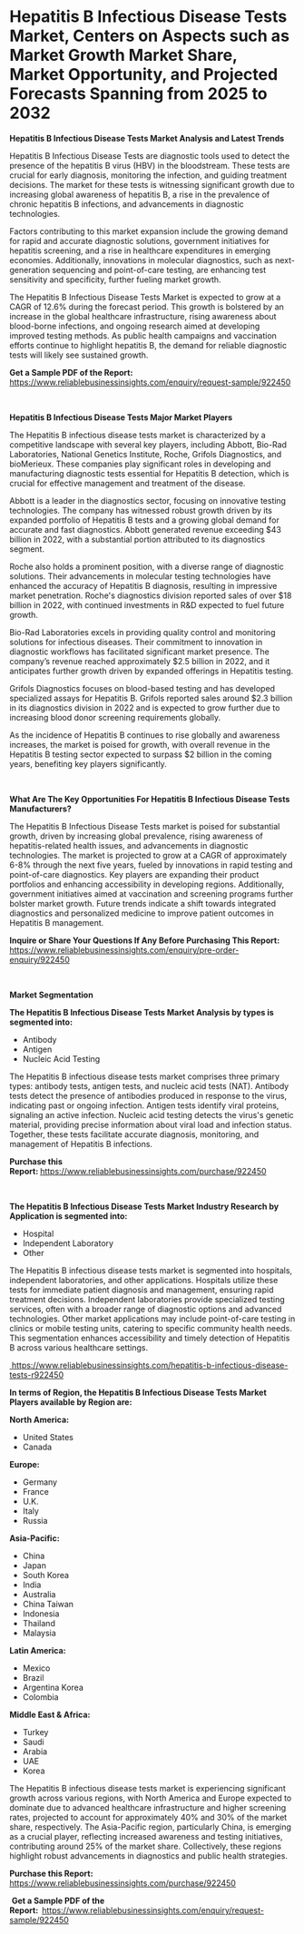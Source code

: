 <p><h1>Hepatitis B Infectious Disease Tests Market, Centers on Aspects such as Market Growth Market Share, Market Opportunity, and Projected Forecasts Spanning from 2025 to 2032</h1></p><p><strong>Hepatitis B Infectious Disease Tests Market Analysis and Latest Trends</strong></p>
<p><p>Hepatitis B Infectious Disease Tests are diagnostic tools used to detect the presence of the hepatitis B virus (HBV) in the bloodstream. These tests are crucial for early diagnosis, monitoring the infection, and guiding treatment decisions. The market for these tests is witnessing significant growth due to increasing global awareness of hepatitis B, a rise in the prevalence of chronic hepatitis B infections, and advancements in diagnostic technologies.</p><p>Factors contributing to this market expansion include the growing demand for rapid and accurate diagnostic solutions, government initiatives for hepatitis screening, and a rise in healthcare expenditures in emerging economies. Additionally, innovations in molecular diagnostics, such as next-generation sequencing and point-of-care testing, are enhancing test sensitivity and specificity, further fueling market growth.</p><p>The Hepatitis B Infectious Disease Tests Market is expected to grow at a CAGR of 12.6% during the forecast period. This growth is bolstered by an increase in the global healthcare infrastructure, rising awareness about blood-borne infections, and ongoing research aimed at developing improved testing methods. As public health campaigns and vaccination efforts continue to highlight hepatitis B, the demand for reliable diagnostic tests will likely see sustained growth.</p></p>
<p><strong>Get a Sample PDF of the Report:&nbsp;</strong> <a href="https://www.reliablebusinessinsights.com/enquiry/request-sample/922450?utm_campaign=2932&utm_medium=2&utm_source=Github&utm_content=ia&utm_term=18042025&utm_id=hepatitis-b-infectious-disease-tests">https://www.reliablebusinessinsights.com/enquiry/request-sample/922450</a></p>
<p>&nbsp;</p>
<p><strong>Hepatitis B Infectious Disease Tests Major Market Players</strong></p>
<p><p>The Hepatitis B infectious disease tests market is characterized by a competitive landscape with several key players, including Abbott, Bio-Rad Laboratories, National Genetics Institute, Roche, Grifols Diagnostics, and bioMerieux. These companies play significant roles in developing and manufacturing diagnostic tests essential for Hepatitis B detection, which is crucial for effective management and treatment of the disease.</p><p>Abbott is a leader in the diagnostics sector, focusing on innovative testing technologies. The company has witnessed robust growth driven by its expanded portfolio of Hepatitis B tests and a growing global demand for accurate and fast diagnostics. Abbott generated revenue exceeding $43 billion in 2022, with a substantial portion attributed to its diagnostics segment.</p><p>Roche also holds a prominent position, with a diverse range of diagnostic solutions. Their advancements in molecular testing technologies have enhanced the accuracy of Hepatitis B diagnosis, resulting in impressive market penetration. Roche's diagnostics division reported sales of over $18 billion in 2022, with continued investments in R&D expected to fuel future growth.</p><p>Bio-Rad Laboratories excels in providing quality control and monitoring solutions for infectious diseases. Their commitment to innovation in diagnostic workflows has facilitated significant market presence. The company’s revenue reached approximately $2.5 billion in 2022, and it anticipates further growth driven by expanded offerings in Hepatitis testing.</p><p>Grifols Diagnostics focuses on blood-based testing and has developed specialized assays for Hepatitis B. Grifols reported sales around $2.3 billion in its diagnostics division in 2022 and is expected to grow further due to increasing blood donor screening requirements globally.</p><p>As the incidence of Hepatitis B continues to rise globally and awareness increases, the market is poised for growth, with overall revenue in the Hepatitis B testing sector expected to surpass $2 billion in the coming years, benefiting key players significantly.</p></p>
<p>&nbsp;</p>
<p><strong>What Are The Key Opportunities For Hepatitis B Infectious Disease Tests Manufacturers?</strong></p>
<p><p>The Hepatitis B Infectious Disease Tests market is poised for substantial growth, driven by increasing global prevalence, rising awareness of hepatitis-related health issues, and advancements in diagnostic technologies. The market is projected to grow at a CAGR of approximately 6-8% through the next five years, fueled by innovations in rapid testing and point-of-care diagnostics. Key players are expanding their product portfolios and enhancing accessibility in developing regions. Additionally, government initiatives aimed at vaccination and screening programs further bolster market growth. Future trends indicate a shift towards integrated diagnostics and personalized medicine to improve patient outcomes in Hepatitis B management.</p></p>
<p><strong>Inquire or Share Your Questions If Any Before Purchasing This Report:</strong> <a href="https://www.reliablebusinessinsights.com/enquiry/pre-order-enquiry/922450?utm_campaign=2932&utm_medium=2&utm_source=Github&utm_content=ia&utm_term=18042025&utm_id=hepatitis-b-infectious-disease-tests">https://www.reliablebusinessinsights.com/enquiry/pre-order-enquiry/922450</a></p>
<p>&nbsp;</p>
<p><strong>Market Segmentation</strong></p>
<p><strong>The Hepatitis B Infectious Disease Tests Market Analysis by types is segmented into:</strong></p>
<p><ul><li>Antibody</li><li>Antigen</li><li>Nucleic Acid Testing</li></ul></p>
<p><p>The Hepatitis B infectious disease tests market comprises three primary types: antibody tests, antigen tests, and nucleic acid tests (NAT). Antibody tests detect the presence of antibodies produced in response to the virus, indicating past or ongoing infection. Antigen tests identify viral proteins, signaling an active infection. Nucleic acid testing detects the virus's genetic material, providing precise information about viral load and infection status. Together, these tests facilitate accurate diagnosis, monitoring, and management of Hepatitis B infections.</p></p>
<p><strong>Purchase this Report:&nbsp;</strong><a href="https://www.reliablebusinessinsights.com/purchase/922450?utm_campaign=2932&utm_medium=2&utm_source=Github&utm_content=ia&utm_term=18042025&utm_id=hepatitis-b-infectious-disease-tests">https://www.reliablebusinessinsights.com/purchase/922450</a></p>
<p>&nbsp;</p>
<p><strong>The Hepatitis B Infectious Disease Tests Market Industry Research by Application is segmented into:</strong></p>
<p><ul><li>Hospital</li><li>Independent Laboratory</li><li>Other</li></ul></p>
<p><p>The Hepatitis B infectious disease tests market is segmented into hospitals, independent laboratories, and other applications. Hospitals utilize these tests for immediate patient diagnosis and management, ensuring rapid treatment decisions. Independent laboratories provide specialized testing services, often with a broader range of diagnostic options and advanced technologies. Other market applications may include point-of-care testing in clinics or mobile testing units, catering to specific community health needs. This segmentation enhances accessibility and timely detection of Hepatitis B across various healthcare settings.</p></p>
<p><a href="https://www.reliablebusinessinsights.com/hepatitis-b-infectious-disease-tests-r922450?utm_campaign=2932&utm_medium=2&utm_source=Github&utm_content=ia&utm_term=18042025&utm_id=hepatitis-b-infectious-disease-tests">&nbsp;https://www.reliablebusinessinsights.com/hepatitis-b-infectious-disease-tests-r922450</a></p>
<p><strong>In terms of Region, the Hepatitis B Infectious Disease Tests Market Players available by Region are:</strong></p>
<p>
    <p> <strong> North America: </strong>
        <ul>
            <li>United States</li>
            <li>Canada</li>
        </ul>
        </p> 
    <p> <strong> Europe: </strong>
        <ul>
            <li>Germany</li>
            <li>France</li>
            <li>U.K.</li>
            <li>Italy</li>
            <li>Russia</li>
        </ul>
        </p> 
    <p> <strong> Asia-Pacific: </strong>
        <ul>
            <li>China</li>
            <li>Japan</li>
            <li>South Korea</li>
            <li>India</li>
            <li>Australia</li>
            <li>China Taiwan</li>
            <li>Indonesia</li>
            <li>Thailand</li>
            <li>Malaysia</li>
        </ul>
        </p> 
    <p> <strong> Latin America: </strong>
        <ul>
            <li>Mexico</li>
            <li>Brazil</li>
            <li>Argentina Korea</li>
            <li>Colombia</li>
        </ul>
        </p> 
    <p> <strong> Middle East & Africa: </strong>
        <ul>
            <li>Turkey</li>
            <li>Saudi</li>
            <li>Arabia</li>
            <li>UAE</li>
            <li>Korea</li>
        </ul>
    </p>
    </p>
<p><p>The Hepatitis B infectious disease tests market is experiencing significant growth across various regions, with North America and Europe expected to dominate due to advanced healthcare infrastructure and higher screening rates, projected to account for approximately 40% and 30% of the market share, respectively. The Asia-Pacific region, particularly China, is emerging as a crucial player, reflecting increased awareness and testing initiatives, contributing around 25% of the market share. Collectively, these regions highlight robust advancements in diagnostics and public health strategies.</p></p>
<p><strong>Purchase this Report: </strong><a href="https://www.reliablebusinessinsights.com/purchase/922450?utm_campaign=2932&utm_medium=2&utm_source=Github&utm_content=ia&utm_term=18042025&utm_id=hepatitis-b-infectious-disease-tests">https://www.reliablebusinessinsights.com/purchase/922450</a></p>
<p>&nbsp;<strong>Get a Sample PDF of the Report:&nbsp;&nbsp;</strong><a href="https://www.reliablebusinessinsights.com/enquiry/request-sample/922450?utm_campaign=2932&utm_medium=2&utm_source=Github&utm_content=ia&utm_term=18042025&utm_id=hepatitis-b-infectious-disease-tests">https://www.reliablebusinessinsights.com/enquiry/request-sample/922450</a></p>
<p><strong></strong></p>
<p><p></p><p></p><p></p></p>
